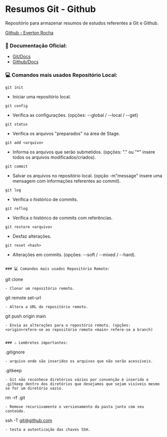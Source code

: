 # Resumos Git - Github

Repositório para armazenar resumos de estudos referentes a Git e Github.

[Github - Everton Rocha](https://github.com/RochaEverton)

### 📖 Documentação Oficial:
- [Git/Docs](https://git-scm.com/doc)
- [Github/Docs](https://docs.github.com/pt)

### 💻 Comandos mais usados Repositório Local:
```
git init 
```
- Iniciar uma repositório local.
```
git config 
```
- Verifica as configurações. (opções: --global / --local / --get)
```
git status 
```
- Verifica os arquivos "preparados" na área de Stage. 
```
git add <arquivo>
```
- Informa os arquivos que serão submetidos. (opções: "." ou "*" insere todos os arquivos modificados/criados).
```
git commit
```
- Salvar os arquivos no repositório local. (opção -m"message" insere uma mensagem com informações referentes ao commit).
```
git log
```
- Verifica o histórico de commits.
```
git reflog
```
- Verifica o histórico de commits com referências.
```
git restore <arquivo>
```
- Desfaz alterações.
```
git reset <hash>
```
- Alterações em commits. (opções: --soft / --mixed / --hard).
```

### 💻 Comandos mais usados Repositório Remoto:
```
git clone <URL>
```
- Clonar um repositório remoto.
```
git remote set-url <URL>
```
- Altera a URL do repositório remoto.
```
git push origin main
```
- Envia as alterações para o repostório remoto. (opções: <origin>refere-se ao repositório remoto <main> refere-se a branch)


### ⚠️ Lembretes importantes:
```
.gitignore 
```
- arquivo onde são inseridos os arquivos que não serão acessíveis.

```
.gitkeep 
```
- Git não reconhece diretórios vázios por convenção é inserido o .gitkeep dentro dos diretórios que desejamos que sejam visíveis mesmo se for um diretório vazio.

```
rm -rf .git 
```
- Remove recursivamente o versionamento da pasta junto com seu conteúdo.
```
ssh -T git@github.com
```
- testa a autenticação das chaves SSH.
